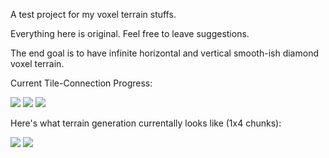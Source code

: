 A test project for my voxel terrain stuffs.

Everything here is original. Feel free to leave suggestions.

The end goal is to have infinite horizontal and vertical smooth-ish diamond voxel terrain.

Current Tile-Connection Progress:

![](https://cdn.discordapp.com/attachments/647648571117535232/813076742814171136/unknown.png)
![](https://cdn.discordapp.com/attachments/647648571117535232/813076796752396378/unknown.png)
![](https://cdn.discordapp.com/attachments/647648571117535232/813077178539442186/unknown.png)

Here's what terrain generation currentally looks like (1x4 chunks):

![](https://cdn.discordapp.com/attachments/647648571117535232/813079501382483988/unknown.png)
![](https://cdn.discordapp.com/attachments/647648571117535232/813079612078686228/unknown.png)

